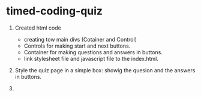 # timed-coding-quiz
1. Created html code 
    - creating tow main divs (Cotainer and Control)
    - Controls for making start and next buttons.
    - Container for making questions and answers in buttons.
    - link stylesheet file and javascript file to the index.html.

2. Style the quiz page in a simple box: showig the quesion and the answers in buttons.

3. 
